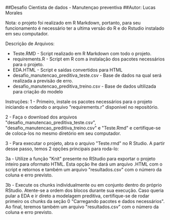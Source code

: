 
##Desafio Cientista de dados - Manutençao preventiva
##Autor: Lucas Morales

Nota: o projeto foi realizado em R Markdown, portanto, para seu funcionamento é necessário ter a ultima versão do R e do Rstudio instalado em seu computador.

Descrição de Arquivos:
- Teste.RMD - Script realizado em R Markdown com todo o projeto.
- requirements.R - Script em R com a instalação dos pacotes necessários para o projeto.
- EDA.HTML - Script e saídas convertidos para HTML
- desafio_manutencao_preditiva_teste.csv - Base de dados na qual será realizada a previsão de erro.
- desafio_manutencao_preditiva_treino.csv - Base de dados ultilizada para criação do modelo



Instruções:
1 - Primeiro, instale os pacotes necessários para o projeto iniciando e rodando o arquivo "requirements.r" disponivel no repositório.

2 - Faça o download dos arquivos "desafio_manutencao_preditiva_teste.csv", "desafio_manutencao_preditiva_treino.csv" e "Teste.Rmd" e certifique-se de coloca-los no mesmo diretório em seu computador.

3 - Para executar o projeto, abra o arquivo "Teste.rmd" no R Studio. A partir desse passo, temos 2 opções principais para roda-lo:

3a - Utilize a função "Knit" presente no RStudio para exportar o projeto inteiro para oformato HTML. Esta opção lhe dará um arquivo .HTML com o script e retornos e também um arquivo "resultados.csv" com o número da coluna e erro previsto.

3b - Execute os chunks individualmente ou em conjunto dentro do próprio RStudio. Atente-se a ordem dos blocos durante sua execução. Caso queria pular a EDA e ir direto a modelagem preditiva, certifique-se de rodar primeiro os chunks da seção 0 "Carregando pacotes e dados necessários". Ao final, teremos também um arquivo "resultados.csv" com o número da coluna e erro previsto.
